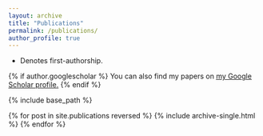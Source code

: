 ```yaml
---
layout: archive
title: "Publications"
permalink: /publications/
author_profile: true
---
```


* Denotes first-authorship.

{% if author.googlescholar %}
  You can also find my papers on <u><a href="{{author.googlescholar}}">my Google Scholar profile</a>.</u>
{% endif %}

{% include base_path %}

{% for post in site.publications reversed %}
  {% include archive-single.html %}
{% endfor %}
